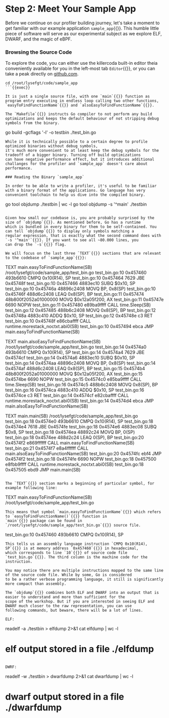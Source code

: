 # Step 2: Meet Your Sample App
Before we continue on our profiler building journey, let's take a moment to get familiar with our example application `sample_app`{{}}.
This humble little piece of software will serve as our experimental subject as we explore ELF, DWARF, and the magic of eBPF.

### Browsing the Source Code

To explore the code, you can either use the killercoda built-in editor theia conveniently available for you in the left-most tab `Editor`{{}},
or you can take a peak directly on [github.com](https://github.com/Cropsey/lysefgt/tree/main/code/sample_app).

```
cd /root/lysefgt/code/sample_app
```{{exec}}

It is just a single source file, with one `main`{{}} function as program entry executing in endless loop calling two other functions, 
`easyToFindFunctionName`{{}} and `alsoEasyToFindFunctionName`{{}}.

The `Makefile`{{}} instructs Go compiler to not perform any build optimizations and keeps the default behaviour of not stripping debug
symbols from the binary.
```
go build -gcflags '-l' -o testbin ./test_bin.go
```
While it is technically possible to a certain degree to profile optimized binaries without debug symbols,
it's much more convenient to at least keep the debug symbols for the tradeoff of a bigger binary. Turning off build optimizations
can have negative performance effect, but it introduces additional challanges for the profiler and `sample_app` doesn't care about
performance.

### Reading the Binary `sample_app`

In order to be able to write a profiler, it's useful to be familiar with a binary format of the applications. Go language has very
convenient toolchain to help us dive into the compiled binary.

```
go tool objdump ./testbin | wc -l
go tool objdump -s '^main' ./testbin
```{{exec}}

Given how small our codebase is, you are probably surprised by the size of `objdump`{{}}. As mentioned before, Go has a runtime 
which is bundled in every binary for them to be self-contained. You can tell `objdump`{{}} to display only symbols matching a
regular expression, that is exactly what the second command does with `-s '^main'`{{}}. If you want to see all ~80.000 lines, you
can drop the `-s`{{}} flag.

We will focus on the last three `TEXT`{{}} sections that are relevant to the codebase of `sample_app`{{}}:

```
TEXT main.easyToFindFunctionName(SB) /root/lysefgt/code/sample_app/test_bin.go
  test_bin.go:10        0x457460                493b6610                CMPQ 0x10(R14), SP
  test_bin.go:10        0x457464                7629                    JBE 0x45748f
  test_bin.go:10        0x457466                4883ec10                SUBQ $0x10, SP
  test_bin.go:10        0x45746a                48896c2408              MOVQ BP, 0x8(SP)
  test_bin.go:10        0x45746f                488d6c2408              LEAQ 0x8(SP), BP
  test_bin.go:11        0x457474                48b800f2052a01000000    MOVQ $0x12a05f200, AX
  test_bin.go:11        0x45747e                6690                    NOPW
  test_bin.go:11        0x457480                e89ba9ffff              CALL time.Sleep(SB)
  test_bin.go:12        0x457485                488b6c2408              MOVQ 0x8(SP), BP
  test_bin.go:12        0x45748a                4883c410                ADDQ $0x10, SP
  test_bin.go:12        0x45748e                c3                      RET
  test_bin.go:10        0x45748f                e86cbaffff              CALL runtime.morestack_noctxt.abi0(SB)
  test_bin.go:10        0x457494                ebca                    JMP main.easyToFindFunctionName(SB)

TEXT main.alsoEasyToFindFunctionName(SB) /root/lysefgt/code/sample_app/test_bin.go
  test_bin.go:14        0x4574a0                493b6610                CMPQ 0x10(R14), SP
  test_bin.go:14        0x4574a4                7629                    JBE 0x4574cf
  test_bin.go:14        0x4574a6                4883ec10                SUBQ $0x10, SP
  test_bin.go:14        0x4574aa                48896c2408              MOVQ BP, 0x8(SP)
  test_bin.go:14        0x4574af                488d6c2408              LEAQ 0x8(SP), BP
  test_bin.go:15        0x4574b4                48b800f2052a01000000    MOVQ $0x12a05f200, AX
  test_bin.go:15        0x4574be                6690                    NOPW
  test_bin.go:15        0x4574c0                e85ba9ffff              CALL time.Sleep(SB)
  test_bin.go:16        0x4574c5                488b6c2408              MOVQ 0x8(SP), BP
  test_bin.go:16        0x4574ca                4883c410                ADDQ $0x10, SP
  test_bin.go:16        0x4574ce                c3                      RET
  test_bin.go:14        0x4574cf                e82cbaffff              CALL runtime.morestack_noctxt.abi0(SB)
  test_bin.go:14        0x4574d4                ebca                    JMP main.alsoEasyToFindFunctionName(SB)

TEXT main.main(SB) /root/lysefgt/code/sample_app/test_bin.go
  test_bin.go:18        0x4574e0                493b6610                CMPQ 0x10(R14), SP
  test_bin.go:18        0x4574e4                7618                    JBE 0x4574fe
  test_bin.go:18        0x4574e6                4883ec08                SUBQ $0x8, SP
  test_bin.go:18        0x4574ea                48892c24                MOVQ BP, 0(SP)
  test_bin.go:18        0x4574ee                488d2c24                LEAQ 0(SP), BP
  test_bin.go:20        0x4574f2                e869ffffff              CALL main.easyToFindFunctionName(SB)
  test_bin.go:21        0x4574f7                e8a4ffffff              CALL main.alsoEasyToFindFunctionName(SB)
  test_bin.go:20        0x4574fc                ebf4                    JMP 0x4574f2
  test_bin.go:18        0x4574fe                6690                    NOPW
  test_bin.go:18        0x457500                e8fbb9ffff              CALL runtime.morestack_noctxt.abi0(SB)
  test_bin.go:18        0x457505                ebd9                    JMP main.main(SB)
```

The `TEXT`{{}} section marks a beginning of particular symbol, for example following line:
```
TEXT main.easyToFindFunctionName(SB) /root/lysefgt/code/sample_app/test_bin.go
```
This means that symbol `main.easyToFindFunctionName`{{}} which refers to `easyToFindFunctionName()`{{}} function in
`main`{{}} package can be found in `/root/lysefgt/code/sample_app/test_bin.go`{{}} source file.

```
  test_bin.go:10        0x457460                493b6610                CMPQ 0x10(R14), SP
```
This tells us an assembly language instruction `CMPQ 0x10(R14), SP`{{}} is at memory address `0x457460`{{}} in hexadecimal,
which corresponds to line `10`{{}} of source code file `test_bin.go`{{}}. The third column is the machine code for the instruction.

You may notice there are multiple instructions mapped to the same line of the source code file. While by some, Go is considered
to be a rather verbose programming language, it still is significantly more compact than assembly.

The `objdump`{{}} combines both ELF and DWARF into an output that is easier to understand and more than sufficient for the
scope of the workshop. But if you are interested in seeing ELF and DWARF much closer to the raw representation, you can use
following commands, but beware, there will be a lot of lines.

ELF:
```
readelf -a ./testbin > elfdump 2>&1
cat elfdump | wc -l
# elf output stored in a file ./elfdump
```{{exec}}

DWRF:
```
readelf -w ./testbin > dwarfdump 2>&1
cat dwarfdump | wc -l
# dwarf output stored in a file ./dwarfdump
```{{exec}}
